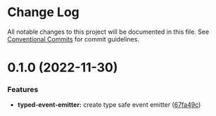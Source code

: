 # Change Log

All notable changes to this project will be documented in this file.
See [Conventional Commits](https://conventionalcommits.org) for commit guidelines.

# 0.1.0 (2022-11-30)

### Features

- **typed-event-emitter:** create type safe event emitter ([67fa49c](https://github.com/s1seven/nestjs-tools/commit/67fa49cbe0972c0a34fbed97de65a93a7ec2f88c))

